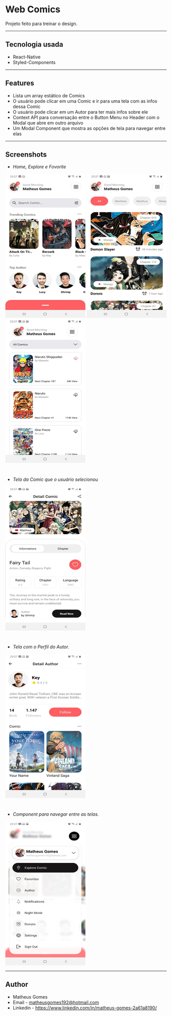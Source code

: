 # **Web Comics**

Projeto feito para treinar o design.

---

## **Tecnologia usada**

- React-Native
- Styled-Components

---

## **Features**

- Lista um array estático de Comics
- O usuário pode clicar em uma Comic e ir para uma tela com as infos dessa Comic
- O usuário pode clicar em um Autor para ter mais infos sobre ele
- Context API para conversação entre o Button Menu no Header com o Modal que abre em outro arquivo
- Um Modal Component que mostra as opções de tela para navegar entre elas

---

## **Screenshots**

- _Home, Explore e Fovorite_

<img src="src/assets/img/Tela WebComic (6).jpeg" width="250px" height="450px">
<img src="src/assets/img/Tela WebComic (3).jpeg" width="250px" height="450px">
<img src="src/assets/img/Tela WebComic (4).jpeg" width="250px" height="450px">

#

- _Tela da Comic que o usuário selecionou_

<img src="src/assets/img/Tela WebComic (5).jpeg" width="250px" height="450px">

#

- _Tela com o Perfil do Autor._

<img src="src/assets/img/Tela WebComic (1).jpeg" width="250px" height="450px">

#

- _Component para navegar entre as telas._

<img src="src/assets/img/Tela WebComic (2).jpeg" width="250px" height="450px">

---

## Author

- Matheus Gomes
- Email - matheusgomes192@hotmail.com
- Linkedin - https://www.linkedin.com/in/matheus-gomes-2a61a8190/
